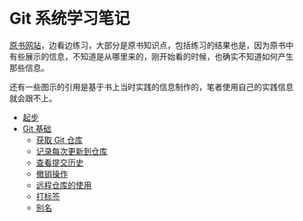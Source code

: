 # Git 系统学习笔记

[原书网站](http://www.git-scm.com.cn/1511.html)，边看边练习，大部分是原书知识点，包括练习的结果也是，因为原书中有些展示的信息，不知道是从哪里来的，刚开始看的时候，也确实不知道如何产生那些信息。

还有一些图示的引用是基于书上当时实践的信息制作的，笔者使用自己的实践信息就会跟不上。

- [起步](./01/)
- [Git 基础](./02/)
    - [获取 Git 仓库](./02/01.md)
    - [记录每次更新到仓库](./02/02.md)
    - [查看提交历史](./02/03.md)
    - [撤销操作](./02/04.md)
    - [远程仓库的使用](./02/05.md)
    - [打标签](./02/06.md)
    - [别名](./02/07.md)
